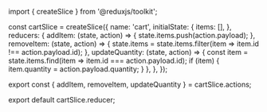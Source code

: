 import { createSlice } from '@reduxjs/toolkit';

const cartSlice = createSlice({
  name: 'cart',
  initialState: {
    items: [],
  },
  reducers: {
    addItem: (state, action) => {
      state.items.push(action.payload);
    },
    removeItem: (state, action) => {
      state.items = state.items.filter(item => item.id !== action.payload.id);
    },
    updateQuantity: (state, action) => {
      const item = state.items.find(item => item.id === action.payload.id);
      if (item) {
        item.quantity = action.payload.quantity;
      }
    },
  },
});

export const { addItem, removeItem, updateQuantity } = cartSlice.actions;

export default cartSlice.reducer;
